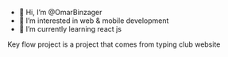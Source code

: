 - 👋 Hi, I’m @OmarBinzager
- 👀 I’m interested in web & mobile development
- 🌱 I’m currently learning react js

Key flow project is a project that comes from typing club website

<!---
OmarBinzager/OmarBinzager is a ✨ special ✨ repository because its `README.md` (this file) appears on your GitHub profile.
You can click the Preview link to take a look at your changes.
--->
